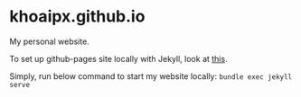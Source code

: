# khoaipx.github.io

My personal website.

To set up github-pages site locally with Jekyll, look at [this](https://help.github.com/en/enterprise/2.14/user/articles/setting-up-your-github-pages-site-locally-with-jekyll).

Simply, run below command to start my website locally: `bundle exec jekyll serve`